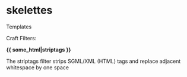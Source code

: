 # skelettes
Templates


Craft Filters:


<strong>{{ some_html|striptags }}</strong>
<p>The striptags filter strips SGML/XML (HTML) tags and replace adjacent whitespace by one space </p>

